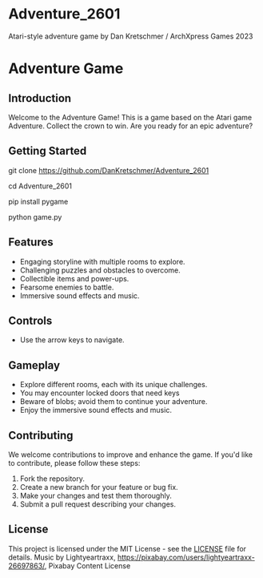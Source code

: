 # Adventure_2601
Atari-style adventure game by Dan Kretschmer / ArchXpress Games 2023

# Adventure Game

## Introduction
Welcome to the Adventure Game! This is a game based on the Atari game Adventure. Collect the crown to win. Are you ready for an epic adventure? 

## Getting Started
git clone https://github.com/DanKretschmer/Adventure_2601

cd Adventure_2601

pip install pygame

python game.py

## Features
- Engaging storyline with multiple rooms to explore.
- Challenging puzzles and obstacles to overcome.
- Collectible items and power-ups.
- Fearsome enemies to battle.
- Immersive sound effects and music.

## Controls
- Use the arrow keys to navigate.

## Gameplay
- Explore different rooms, each with its unique challenges.
- You may encounter locked doors that need keys
- Beware of blobs; avoid them to continue your adventure.
- Enjoy the immersive sound effects and music.

## Contributing
We welcome contributions to improve and enhance the game. If you'd like to contribute, please follow these steps:

1. Fork the repository.
2. Create a new branch for your feature or bug fix.
3. Make your changes and test them thoroughly.
4. Submit a pull request describing your changes.

## License
This project is licensed under the MIT License - see the [LICENSE](LICENSE) file for details.
Music by Lightyeartraxx, https://pixabay.com/users/lightyeartraxx-26697863/, Pixabay Content License

